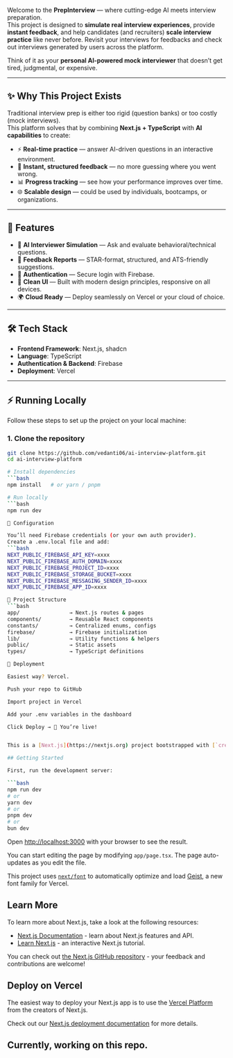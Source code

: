 
Welcome to the **PrepInterview** — where cutting-edge AI meets interview preparation.  
This project is designed to **simulate real interview experiences**, provide **instant feedback**, and help candidates (and recruiters) **scale interview practice** like never before. Revisit your interviews for feedbacks and check out interviews generated by users across the platform.

Think of it as your **personal AI-powered mock interviewer** that doesn’t get tired, judgmental, or expensive.  

---

## ✨ Why This Project Exists  

Traditional interview prep is either too rigid (question banks) or too costly (mock interviews).  
This platform solves that by combining **Next.js + TypeScript** with **AI capabilities** to create:  

- ⚡ **Real-time practice** — answer AI-driven questions in an interactive environment.  
- 📝 **Instant, structured feedback** — no more guessing where you went wrong.  
- 📊 **Progress tracking** — see how your performance improves over time.  
- 🌐 **Scalable design** — could be used by individuals, bootcamps, or organizations.  

---

## 🚀 Features  

- 🎤 **AI Interviewer Simulation** — Ask and evaluate behavioral/technical questions.  
- 📑 **Feedback Reports** — STAR-format, structured, and ATS-friendly suggestions.  
- 🔐 **Authentication** — Secure login with Firebase.  
- 🎨 **Clean UI** — Built with modern design principles, responsive on all devices.  
- 🌍 **Cloud Ready** — Deploy seamlessly on Vercel or your cloud of choice.  

---

## 🛠️ Tech Stack  

- **Frontend Framework**: Next.js, shadcn
- **Language**: TypeScript  
- **Authentication & Backend**: Firebase  
- **Deployment**: Vercel 

---

## ⚡ Running Locally  

Follow these steps to set up the project on your local machine:  

### 1. Clone the repository

```bash
git clone https://github.com/vedanti06/ai-interview-platform.git
cd ai-interview-platform

# Install dependencies
```bash
npm install   # or yarn / pnpm

# Run locally
```bash
npm run dev

🔑 Configuration

You’ll need Firebase credentials (or your own auth provider).
Create a .env.local file and add:
```bash
NEXT_PUBLIC_FIREBASE_API_KEY=xxxx
NEXT_PUBLIC_FIREBASE_AUTH_DOMAIN=xxxx
NEXT_PUBLIC_FIREBASE_PROJECT_ID=xxxx
NEXT_PUBLIC_FIREBASE_STORAGE_BUCKET=xxxx
NEXT_PUBLIC_FIREBASE_MESSAGING_SENDER_ID=xxxx
NEXT_PUBLIC_FIREBASE_APP_ID=xxxx

📂 Project Structure
```bash
app/                → Next.js routes & pages
components/         → Reusable React components
constants/          → Centralized enums, configs
firebase/           → Firebase initialization
lib/                → Utility functions & helpers
public/             → Static assets
types/              → TypeScript definitions

🚀 Deployment

Easiest way? Vercel.

Push your repo to GitHub

Import project in Vercel

Add your .env variables in the dashboard

Click Deploy → 🎉 You’re live!


This is a [Next.js](https://nextjs.org) project bootstrapped with [`create-next-app`](https://nextjs.org/docs/app/api-reference/cli/create-next-app).

## Getting Started

First, run the development server:

```bash
npm run dev
# or
yarn dev
# or
pnpm dev
# or
bun dev
```

Open [http://localhost:3000](http://localhost:3000) with your browser to see the result.

You can start editing the page by modifying `app/page.tsx`. The page auto-updates as you edit the file.

This project uses [`next/font`](https://nextjs.org/docs/app/building-your-application/optimizing/fonts) to automatically optimize and load [Geist](https://vercel.com/font), a new font family for Vercel.

## Learn More

To learn more about Next.js, take a look at the following resources:

- [Next.js Documentation](https://nextjs.org/docs) - learn about Next.js features and API.
- [Learn Next.js](https://nextjs.org/learn) - an interactive Next.js tutorial.

You can check out [the Next.js GitHub repository](https://github.com/vercel/next.js) - your feedback and contributions are welcome!

## Deploy on Vercel

The easiest way to deploy your Next.js app is to use the [Vercel Platform](https://vercel.com/new?utm_medium=default-template&filter=next.js&utm_source=create-next-app&utm_campaign=create-next-app-readme) from the creators of Next.js.

Check out our [Next.js deployment documentation](https://nextjs.org/docs/app/building-your-application/deploying) for more details.


## Currently, working on this repo.
